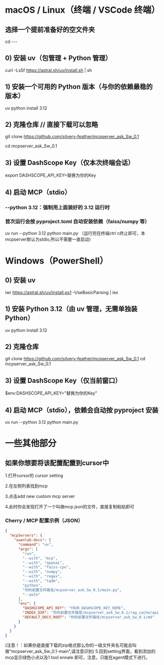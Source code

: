 # macOS / Linux（终端 / VSCode 终端）

##  选择一个提前准备好的空文件夹
cd ---

## 0) 安装 uv（包管理 + Python 管理）
curl -LsSf https://astral.sh/uv/install.sh | sh

## 1) 安装一个可用的 Python 版本（与你的依赖最稳的版本）
uv python install 3.12

## 2) 克隆仓库 // 直接下载可以忽略
git clone https://github.com/silvery-feather/mcpserver_ask_Sw_0.1


cd mcpserver_ask_Sw_0.1

## 3) 设置 DashScope Key（仅本次终端会话）
export DASHSCOPE_API_KEY=替换为你的Key

## 4) 启动 MCP（stdio）
### --python 3.12：强制用上面装好的 3.12 运行时
### 首次运行会按 pyproject.toml 自动安装依赖（faiss/numpy 等）
uv run --python 3.12 python main.py
（运行完在终端ctrl c终止即可，本mcpserver默认为stdio,所以不需要一直启动）



# Windows（PowerShell）

## 0) 安装 uv
iwr https://astral.sh/uv/install.ps1 -UseBasicParsing | iex

## 1) 安装 Python 3.12（由 uv 管理，无需单独装 Python）
uv python install 3.12

## 2) 克隆仓库
git clone https://github.com/silvery-feather/mcpserver_ask_Sw_0.1
cd mcpserver_ask_Sw_0.1

## 3) 设置 DashScope Key（仅当前窗口）
$env:DASHSCOPE_API_KEY="替换为你的Key"

## 4) 启动 MCP（stdio），依赖会自动按 pyproject 安装
uv run --python 3.12 python main.py



# 一些其他部分
## 如果你想要将该配置配置到cursor中

1.打开cursor的 cursor setting

2.在左侧列表找到mcp

3.点击add new custom mcp server

4.此时你会发现打开了一个叫做mcp.json的文件，直接复制粘贴即可
### Cherry / MCP 配置示例（JSON）

```json
{
  "mcpServers": {
    "swanlab-docs": {
      "command": "uv",
      "args": [
        "run",
        "--with", "mcp",
        "--with", "openai",
        "--with", "faiss-cpu",
        "--with", "numpy",
        "--with", "regex",
        "--with", "tqdm",
        "python",
        "你的前置文件路径/mcpserver_ask_Sw_0.1/main.py",
        "--auto"
      ],
      "env": {
        "DASHSCOPE_API_KEY": "YOUR_DASHSCOPE_KEY_HERE",
        "INDEX_DIR": "你的前置文件路径/mcpserver_ask_Sw_0.1/rag_cache/api_v1",
        "DEFAULT_DOCS_ROOT": "你的前置文件路径/mcpserver_ask_Sw_0.1/md"
      }
    }
  }
}
```
(注意！：如果你是直接下载的zip格式那么你的一级文件夹名可能会叫做“mcpserver_ask_Sw_0.1-main”,请注意识别)
5.回到setting界面，看到添加的mcp显示绿色小点以及1 tool ennale 即可，注意，只能在agent模式下进行。










